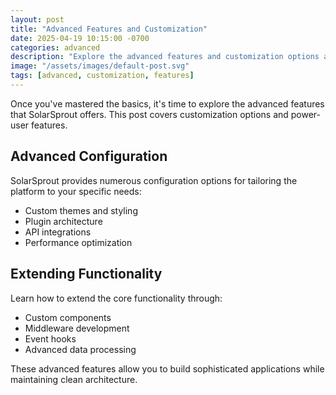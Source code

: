 ```yaml
---
layout: post
title: "Advanced Features and Customization"
date: 2025-04-19 10:15:00 -0700
categories: advanced
description: "Explore the advanced features and customization options available in SolarSprout."
image: "/assets/images/default-post.svg"
tags: [advanced, customization, features]
---
```


Once you've mastered the basics, it's time to explore the advanced features that SolarSprout offers. This post covers customization options and power-user features.

## Advanced Configuration

SolarSprout provides numerous configuration options for tailoring the platform to your specific needs:

- Custom themes and styling
- Plugin architecture
- API integrations
- Performance optimization

## Extending Functionality

Learn how to extend the core functionality through:

- Custom components
- Middleware development
- Event hooks
- Advanced data processing

These advanced features allow you to build sophisticated applications while maintaining clean architecture.
